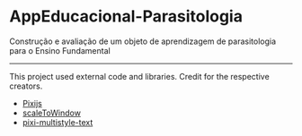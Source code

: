 # AppEducacional-Parasitologia
Construção e avaliação de um objeto de aprendizagem de parasitologia para o Ensino Fundamental

---

This project used external code and libraries. Credit for the respective creators.

- [Pixijs](https://github.com/pixijs/pixi.js)
- [scaleToWindow](https://github.com/kittykatattack/scaleToWindow)
- [pixi-multistyle-text](https://github.com/tleunen/pixi-multistyle-text)
